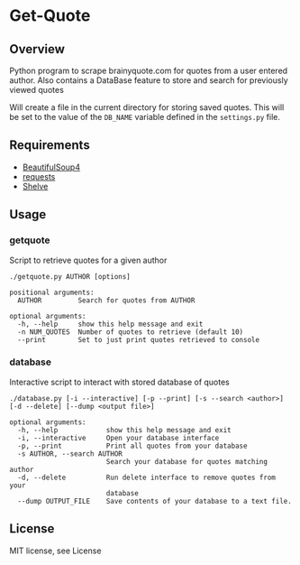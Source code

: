 # Get-Quote

## Overview
Python program to scrape brainyquote.com for quotes from a user entered author. Also contains a DataBase feature to store and search for previously viewed quotes

Will create a file in the current directory for storing saved quotes. This will be set to the value of the
`DB_NAME` variable defined in the `settings.py` file.

## Requirements
* [BeautifulSoup4](https://pypi.python.org/pypi/beautifulsoup4)
* [requests](https://pypi.org/project/requests/)
* [Shelve](https://docs.python.org/2/library/shelve.html)

## Usage
### getquote

Script to retrieve quotes for a given author

```
./getquote.py AUTHOR [options]

positional arguments:
  AUTHOR         Search for quotes from AUTHOR

optional arguments:
  -h, --help     show this help message and exit
  -n NUM_QUOTES  Number of quotes to retrieve (default 10)
  --print        Set to just print quotes retrieved to console
```
### database

Interactive script to interact with stored database of quotes

```
./database.py [-i --interactive] [-p --print] [-s --search <author>] [-d --delete] [--dump <output file>]

optional arguments:
  -h, --help            show this help message and exit
  -i, --interactive     Open your database interface
  -p, --print           Print all quotes from your database
  -s AUTHOR, --search AUTHOR
                        Search your database for quotes matching author
  -d, --delete          Run delete interface to remove quotes from your
                        database
  --dump OUTPUT_FILE    Save contents of your database to a text file.
```

## License
MIT license, see License
